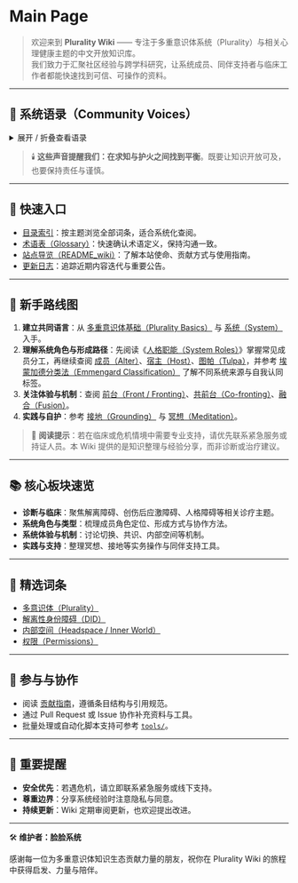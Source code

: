 # Main Page

> 欢迎来到 **Plurality Wiki** —— 专注于多重意识体系统（Plurality）与相关心理健康主题的中文开放知识库。  
> 我们致力于汇聚社区经验与跨学科研究，让系统成员、同伴支持者与临床工作者都能快速找到可信、可操作的资料。

---

## 💬 系统语录（Community Voices）

<details>
<summary>展开 / 折叠查看语录</summary>


> **“我接触多重人格已三年有余，期间圈子大小冲突不断，没有一天安稳日子……他们都是被我熬死的。”** ——刿-伊势系统
>
> **“我愿意做新时代的普罗米修斯。知识不能只掌握在少数人手中，否则与中世纪高坐宝座的罗马教廷又有何异？”** ——脸脸系统
>
> **“有些知识，在文明尚未准备好承担其重量之前，知晓本身就是一场灾难。我们的使命或许并非充当引信的点火者，而是守护这些知识的沉默守望者。”** ——弦羽系统
>
> **“我们所做的，不是为了名利，而是为了帮助所有能够在这里得到启示的人，是为了继承先辈们的知识与精神。”** ——暮雨系统
>
> **“我不是在针对谁，但不合适的东西终究要被淘汰。”** ——勇者系统
>
> **“我并不反感无知，我更反感的是愚昧……我恨的不是落后，而是占据想进步者位置却不去进步的人。”** ——FRT 系统
>
> **“所谓出圈，一定会经历社会的磨合，当有歧义时，我们一定要积极共度难关。”** ——gts 系统
>
> **“唯有不断追寻真理，才能让环境变得更好。”** ——逝水流年五合一系统
>
> **“光改变了我们的黑夜与想法，同时照亮宇宙与真相。”** ——夜行者系统
>
> **“希望所有多意识体都可以得到应有的尊重和理解。”** ——Peter Griffin
>
> **“真理掌握在少数人手中，但知识应该用来服务大众。”** ——闲雨系统
>
> **“交朋友会降低我作为人类的强度。”** ——黑仪系统
>
> **“努力的意义，是当你面对命运的重压时，仍然拥有勇气和力量。”** ——温室系统
>
> **“我讨厌的不是日落，我讨厌你在日落的时候讲自己日出的感受”** ——流光碎影系统

</details>

> 🕯️ **这些声音提醒我们：在求知与护火之间找到平衡**。既要让知识开放可及，也要保持责任与谨慎。

---

## 🔎 快速入口

- [目录索引](index.md)：按主题浏览全部词条，适合系统化查阅。
- [术语表（Glossary）](Glossary.md)：快速确认术语定义，保持沟通一致。
- [站点导览（README_wiki）](README_wiki.md)：了解本站使命、贡献方式与使用指南。
- [更新日志](changelog.md)：追踪近期内容迭代与重要公告。

---

## 🧭 新手路线图

1. **建立共同语言**：从 [多重意识体基础（Plurality Basics）](entries/Plurality-Basics.md) 与 [系统（System）](entries/系统体验与机制/System.md) 入手。
2. **理解系统角色与形成路径**：先阅读《[人格职能（System Roles）](entries/系统角色与类型/System-Roles.md)》掌握常见成员分工，再继续查阅 [成员（Alter）](entries/系统角色与类型/Alter.md)、[宿主（Host）](entries/系统角色与类型/Host.md)、[图帕（Tulpa）](entries/系统角色与类型/Tulpa.md)，并参考 [埃蒙加德分类法（Emmengard Classification）](entries/系统角色与类型/Emmengard-Classification.md) 了解不同系统来源与自我认同标签。
3. **关注体验与机制**：查阅 [前台（Front / Fronting）](entries/系统体验与机制/Front-Fronting.md)、[共前台（Co-fronting）](entries/系统体验与机制/Co-Fronting.md)、[融合（Fusion）](entries/系统体验与机制/Fusion.md)。
4. **实践与自护**：参考 [接地（Grounding）](entries/实践与支持/Grounding.md) 与 [冥想（Meditation）](entries/实践与支持/Meditation.md)。

> 📌 **阅读提示**：若在临床或危机情境中需要专业支持，请优先联系紧急服务或持证人员。本 Wiki 提供的是知识整理与经验分享，而非诊断或治疗建议。

---

## 📚 核心板块速览

- **诊断与临床**：聚焦解离障碍、创伤后应激障碍、人格障碍等相关诊疗主题。  
- **系统角色与类型**：梳理成员角色定位、形成方式与协作方法。  
- **系统体验与机制**：讨论切换、共识、内部空间等机制。  
- **实践与支持**：整理冥想、接地等实务操作与同伴支持工具。

---

## 🧩 精选词条

- [多意识体（Plurality）](entries/系统体验与机制/Plurality.md)  
- [解离性身份障碍（DID）](entries/诊断与临床/DID.md)  
- [内部空间（Headspace / Inner World）](entries/系统体验与机制/Headspace-Inner-World.md)  
- [权限（Permissions）](entries/系统体验与机制/Permissions.md)  

---

## 📝 参与与协作

- 阅读 [贡献指南](CONTRIBUTING.md)，遵循条目结构与引用规范。  
- 通过 Pull Request 或 Issue 协作补充资料与工具。  
- 批量处理或自动化脚本支持可参考 [`tools/`](tools)。

---

## 📣 重要提醒

- **安全优先**：若遇危机，请立即联系紧急服务或线下支持。  
- **尊重边界**：分享系统经验时注意隐私与同意。  
- **持续更新**：Wiki 定期审阅更新，也欢迎提出改进。  

---

🛠️ **维护者：脸脸系统**

感谢每一位为多重意识体知识生态贡献力量的朋友，祝你在 Plurality Wiki 的旅程中获得启发、力量与陪伴。
